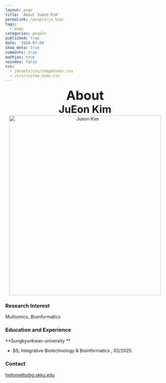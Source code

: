 ```yaml
---
layout: page
title: 'About Jueon Kim'
permalink: /people/je_kim/
tags:
  - page
categories: people
published: true
date: '2024-07-08'
show_meta: true
comments: true
mathjax: true
noindex: false
css: 
  - /assets/css/imagehover.css
  - /css/custom_home.css
---
```


<style>
.center{
  text-align: center;
}
</style>  

<link
    rel="stylesheet"
    href="https://cdnjs.cloudflare.com/ajax/libs/font-awesome/5.8.2/css/all.min.css"
  />


<div class="center"><div style="font-weight: bold; font-size: 40px;">
About</div></div>
<div class="center"><div style="font-weight: bold; font-size: 32px;">
JuEon Kim
</div></div>


<div class="center">
    <img src="{{ site.url }}/assets/img/people/je_kim.jpg" width="480px" height="568px" alt="Jueon Kim" />
</div>


### **Research Interest**
Multiomics, Bioinformatics

### **Education and Experience**

**Sungkyunkwan university **
- BS, Integrative Biotechnology & Bioinformatics , 02/2025

### **Contact**
<i class="fa fa-paper-plane"></i> hellometto@g.skku.edu
